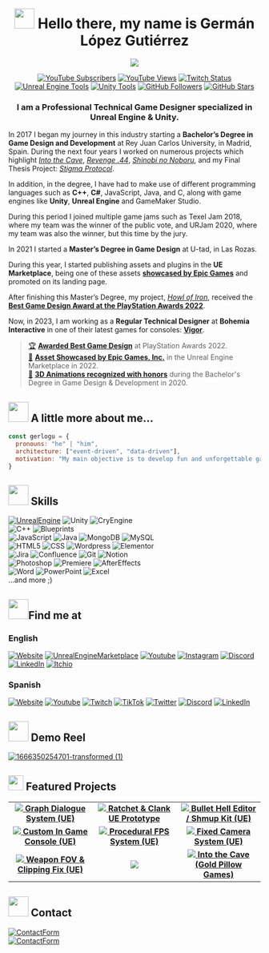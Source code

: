 # <div align="center"><img src="https://media.giphy.com/media/m0dmKBkncVETJv2h0S/giphy.gif" width="40"> Hello there, my name is Germán López Gutiérrez</div>
<div align="center">
  <a href="https://gerlogu.com/">
    <img src="https://user-images.githubusercontent.com/55363746/230672000-3b332948-2919-4644-8023-72994beb435f.png">
  </a>
  <p align="center">
<a href="https://youtube.com/gerlogu?sub_confirmation=1">
    <img alt="YouTube Subscribers" src="https://img.shields.io/youtube/channel/subscribers/UChWqR3TZ8-L94nlUdGbMnrA?style=flat&labelColor=1f1f1f&color=F50C00&logo=youtube"></a>
<a href="https://youtube.com/gerlogu?sub_confirmation=1">
    <img alt="YouTube Views" src="https://img.shields.io/youtube/channel/views/UChWqR3TZ8-L94nlUdGbMnrA?style=flat&labelColor=1f1f1f&color=F50C00&logo=youtube"></a>	
<a href="https://twitch.com/gerlogu">
	<img alt="Twitch Status" src="https://img.shields.io/twitch/status/gerlogu?style=flat&labelColor=1f1f1f&color=6441a5&logo=twitch&logoColor=ffffff"></a>  
<a href="https://gerlogu.com/unreal-engine-assets/">
	<img alt="Unreal Engine Tools" src="https://img.shields.io/badge/UE_Assets_&_Tools-+5-0066A1?style=flate&labelColor=1f1f1f&color=9c8033&logo=UnrealEngine"></a>
	  <a href="https://gerlogu.com/#unity-assets">
	<img alt="Unity Tools" src="https://img.shields.io/badge/Unity_Tools-1-0066A1?style=flate&labelColor=1f1f1f&color=1067c9&logo=Unity"></a>
<a href="https://github.com/gerlogu">
	<img alt="GitHub Followers" src="https://img.shields.io/github/followers/gerlogu?style=flat&labelColor=1f1f1f&color=2EA967&logo=github"></a>
<a href="https://github.com/gerlogu">
	<img alt="GitHub Stars" src="https://img.shields.io/github/stars/gerlogu?style=flat&labelColor=1f1f1f&color=2EA967&logo=github"></a>
  </p>
</div>

### <div align="center">I am a Professional Technical Game Designer specialized in Unreal Engine & Unity.

In 2017 I began my journey in this industry starting a **Bachelor’s Degree in Game Design and Development** at Rey Juan Carlos University, in Madrid, Spain. During the next four years I worked on numerous projects which highlight _[Into the Cave](https://gerlogu.com/portfolio/into-the-cave/)_, _[Revenge .44](https://gerlogu.com/portfolio/revenge-44/)_, _[Shinobi no Noboru](https://gerlogu.com/portfolio/shinobi-no-noboru/)_, and my Final Thesis Project: _[Stigma Protocol](https://gerlogu.com/portfolio/stigma-protocol/)_.

In addition, in the degree, I have had to make use of different programming languages such as **C++**, **C#**, JavaScript, Java, and C, along with game engines like **Unity**, **Unreal Engine** and GameMaker Studio.

During this period I joined multiple game jams such as Texel Jam 2018, where my team was the winner of the public vote, and URJam 2020, where my team was also the winner, but this time by the jury.

In 2021 I started a **Master’s Degree in Game Design** at U-tad, in Las Rozas. 

During this year, I started publishing assets and plugins in the **UE Marketplace**, being one of these assets **[showcased by Epic Games](https://gerlogu.com/achievements/asset-showcased-in-the-ue-marketplace/)** and promoted on its landing page.

After finishing this Master’s Degree, my project, _[Howl of Iron](https://gerlogu.com/portfolio/howl-of-iron/)_, received the **[Best Game Design Award at the PlayStation Awards 2022](https://gerlogu.com/achievements/awarded-for-best-game-design-at-ps-awards/)**.

Now, in 2023, I am working as a **Regular Technical Designer** at **Bohemia Interactive** in one of their latest games for consoles: [**Vigor**](https://gerlogu.com/portfolio/).
	
> [🏆](https://gerlogu.com/achievements/awarded-for-best-game-design-at-ps-awards/) [**Awarded Best Game Design**](https://gerlogu.com/achievements/awarded-for-best-game-design-at-ps-awards/) at PlayStation Awards 2022.<br>
> [🏅](https://gerlogu.com/achievements/asset-showcased-in-the-ue-marketplace/) [ **Asset Showcased by Epic Games, Inc.**](https://gerlogu.com/achievements/asset-showcased-in-the-ue-marketplace/) in the Unreal Engine Marketplace in 2022.<br>
> [🤺](https://gerlogu.com/portfolio/cathartic-future/) [ **3D Animations recognized with honors**](https://gerlogu.com/portfolio/cathartic-future/) during the Bachelor's Degree in Game Design & Development in 2020.

## <img src="https://media.giphy.com/media/4oIphVfzbpifdWjdd7/giphy.gif" width="40"> A little more about me...
```javascript
const gerlogu = {
  pronouns: "he" | "him",
  architecture: ["event-driven", "data-driven"],
  motivation: "My main objective is to develop fun and unforgettable games where gameplay is the main attraction"
}
```


## <img src="https://media.giphy.com/media/D4wj7Ffx9fsEAy7B0h/giphy.gif" width="40"> Skills
[![UnrealEngine](https://img.shields.io/badge/Unreal_Engine-d1cd6a?style=for-the-badge&logo=unrealengine&logoColor=white&labelColor=101010)](https://gerlogu.com/ue-content/)
![Unity](https://img.shields.io/badge/Unity-0066A1?style=for-the-badge&logo=unity&logoColor=white&labelColor=101010)
![CryEngine](https://img.shields.io/badge/CryEngine-0242bd?style=for-the-badge&logo=cryengine&logoColor=white&labelColor=101010)</br>
![C++](https://img.shields.io/badge/C++-004482?style=for-the-badge&logo=cplusplus&logoColor=white&labelColor=101010)
![Blueprints](https://img.shields.io/badge/Blueprints_Visual_Scripting-d1cd6a?style=for-the-badge&logo=unrealengine&logoColor=white&labelColor=101010)</br>
![JavaScript](https://img.shields.io/badge/JavaScript-F7DF1E?style=for-the-badge&logo=javascript&logoColor=white&labelColor=101010)
![Java](https://img.shields.io/badge/Java-007396?style=for-the-badge&logo=java&logoColor=white&labelColor=101010)
![MongoDB](https://img.shields.io/badge/MongoDB-339933?style=for-the-badge&logo=mongodb&logoColor=white&labelColor=101010)
![MySQL](https://img.shields.io/badge/MySQL-0066A1?style=for-the-badge&logo=mysql&logoColor=white&labelColor=101010)</br>
![HTML5](https://img.shields.io/badge/html5-f16529?style=for-the-badge&logo=html5&logoColor=white&labelColor=101010)
![CSS](https://img.shields.io/badge/CSS-0065f4?style=for-the-badge&logo=CSS3&logoColor=white&labelColor=101010)
![Wordpress](https://img.shields.io/badge/Wordpress-21759b?style=for-the-badge&logo=Wordpress&logoColor=white&labelColor=101010)
![Elementor](https://img.shields.io/badge/Elementor-92003b?style=for-the-badge&logo=Elementor&logoColor=white&labelColor=101010)</br>
![Jira](https://img.shields.io/badge/Jira-0071ed?style=for-the-badge&logo=jira&logoColor=white&labelColor=101010)
![Confluence](https://img.shields.io/badge/Confluence-0f67f9?style=for-the-badge&logo=confluence&logoColor=white&labelColor=101010)
![Git](https://img.shields.io/badge/Source_Control-f05033?style=for-the-badge&logo=git&logoColor=white&labelColor=101010)
![Notion](https://img.shields.io/badge/Notion-8c8c8c?style=for-the-badge&logo=notion&logoColor=white&labelColor=101010)</br>
![Photoshop](https://img.shields.io/badge/Adobe_Photoshop-001e36?style=for-the-badge&logo=adobephotoshop&logoColor=white&labelColor=101010)
![Premiere](https://img.shields.io/badge/Adobe_Premiere_Pro-00005b?style=for-the-badge&logo=adobepremierepro&logoColor=white&labelColor=101010)
![AfterEffects](https://img.shields.io/badge/Adobe_After_Effects-00005b?style=for-the-badge&logo=adobeaftereffects&logoColor=white&labelColor=101010)
<br>
![Word](https://img.shields.io/badge/Microsoft_Word-122f83?style=for-the-badge&logo=microsoftword&logoColor=white&labelColor=101010)
![PowerPoint](https://img.shields.io/badge/Microsoft_PowerPoint-c94023?style=for-the-badge&logo=microsoftpowerpoint&logoColor=white&labelColor=101010)
![Excel](https://img.shields.io/badge/Microsoft_Excel-339933?style=for-the-badge&logo=microsoftexcel&logoColor=white&labelColor=101010)
<br>
...and more ;)
## <img src="https://media.giphy.com/media/cKW0BJ33aO8ZcF7wlo/giphy.gif" width="40">Find me at
### English
[![Website](https://img.shields.io/badge/My_Website-gerlogu.com-0066A1?style=for-the-badge&logo=wordpress&logoColor=white&labelColor=101010)](https://gerlogu.com/)
[![UnrealEngineMarketplace](https://img.shields.io/badge/UE_Marketplace-Gerlogu-FFDD00?style=for-the-badge&logo=unrealengine&logoColor=white&labelColor=101010)](https://www.unrealengine.com/marketplace/en-US/profile/Gerlogu?count=20&sortBy=effectiveDate&sortDir=DESC&start=0)
[![Youtube](https://img.shields.io/badge/YouTube-Germán_López_•_Portfolio-cf2000?style=for-the-badge&logo=youtube&logoColor=white&labelColor=101010)](https://www.youtube.com/channel/UCUQkvmq6x0K-aLXb2B7yg9A)
[![Instagram](https://img.shields.io/badge/Instagram-@gerlogu-ed3e90?style=for-the-badge&logo=instagram&logoColor=white&labelColor=101010)](https://www.instagram.com/gerlogu/)
[![Discord](https://img.shields.io/badge/Discord-gerlogu-5865F2?style=for-the-badge&logo=discord&logoColor=white&labelColor=101010)](https://discordapp.com/users/235829496278679553)
[![LinkedIn](https://img.shields.io/badge/LinkedIn-Germán_López_Gutiérrez-0077B5?style=for-the-badge&logo=linkedin&logoColor=white&labelColor=101010)](https://www.linkedin.com/in/german-lopez-gutierrez)
[![Itchio](https://img.shields.io/badge/itch.io-Gerlogu-ff2449?style=for-the-badge&logo=itch.io&logoColor=white&labelColor=101010)](https://gerlogu.itch.io/)</br>

### Spanish
[![Website](https://img.shields.io/badge/Mi_Página_Web-gerlogu.com-0066A1?style=for-the-badge&logo=wordpress&logoColor=white&labelColor=101010)](https://gerlogu.com)
[![Youtube](https://img.shields.io/badge/YouTube-Gerlogu-cf2000?style=for-the-badge&logo=youtube&logoColor=white&labelColor=101010)](https://www.youtube.com/gerlogu)
[![Twitch](https://img.shields.io/badge/Twitch-Gerlogu-9146FF?style=for-the-badge&logo=twitch&logoColor=white&labelColor=101010)](https://twitch.tv/gerlogu)
[![TikTok](https://img.shields.io/badge/TikTok-@gerlogu29-ed3e90?style=for-the-badge&logo=tiktok&logoColor=white&labelColor=101010)](https://www.tiktok.com/@gerlogu29)
[![Twitter](https://img.shields.io/badge/Twitter-@GermanLopez_ES-1DA1F2?style=for-the-badge&logo=twitter&logoColor=white&labelColor=101010)](https://twitter.com/GermanLopez_ES)
[![Discord](https://img.shields.io/badge/Discord-gerlogu-5865F2?style=for-the-badge&logo=discord&logoColor=white&labelColor=101010)](https://discord.gg/NzvWTdTF4a)
[![LinkedIn](https://img.shields.io/badge/LinkedIn-Germán_López_Gutiérrez-0077B5?style=for-the-badge&logo=linkedin&logoColor=white&labelColor=101010)](https://www.linkedin.com/in/german-lopez-gutierrez/?locale=es_ES)</br>

## <img src="https://media.giphy.com/media/iIZO5d4IfSa0nkyLju/giphy.gif" width="40"> Demo Reel
[![1666350254701-transformed (1)](https://user-images.githubusercontent.com/55363746/222960947-eb7bbc9d-232b-4303-b34d-44ba88d871aa.png)](https://gerlogu.com/demo-reel)



## <img src="https://media.giphy.com/media/02UcS4abtGiipuMkBa/giphy.gif" width="30"> Featured Projects

<table style="width:100%">
  <tr>
<td align="center">
	<a href="https://github.com/gerlogu/GraphDialogueSystem">
  		<img src="https://user-images.githubusercontent.com/55363746/223489794-a2f99e67-29c9-4f5c-8b62-e00f5055a01b.png">
	</a>
	<strong><a href="https://github.com/gerlogu/GraphDialogueSystem">Graph Dialogue System (UE)</a></strong>
</td>
    <td align="center">
	<a href="https://github.com/gerlogu/RatchetAndClank-UE-Prototype">
  		<img src="https://user-images.githubusercontent.com/55363746/223489599-047945e0-b5e7-443e-95bb-d0d9021328e2.png">
	</a>
	<strong><a href="https://github.com/gerlogu/RatchetAndClank-UE-Prototype">Ratchet & Clank UE Prototype</a></strong>
	</td>
    <td align="center">
	<a href="https://github.com/gerlogu/BulletHellEditor">
  		<img src="https://user-images.githubusercontent.com/55363746/223489828-e8789592-62dd-43c4-a348-bb00aef1c5f5.png">
	</a>
	<strong><a href="https://github.com/gerlogu/BulletHellEditor">Bullet Hell Editor / Shmup Kit (UE)</a></strong>
	</td>
  </tr>
  <tr>
    <td align="center">
	<a href="https://github.com/gerlogu/CustomInGameConsole">
  		<img src="https://user-images.githubusercontent.com/55363746/223489190-0af2c3d6-2769-4710-bb91-eca54b2885d9.png">
	</a>
	<strong><a href="https://github.com/gerlogu/CustomInGameConsole">Custom In Game Console (UE)</a></strong>
	</td>
    <td align="center">
	<a href="https://github.com/gerlogu/ProceduralFPSAnimationsPlugin">
  		<img src="https://user-images.githubusercontent.com/55363746/223490355-a1eea54c-7265-4c9f-8572-3d6af840950f.png">
	</a>
	<strong><a href="https://github.com/gerlogu/ProceduralFPSAnimationsPlugin">Procedural FPS System (UE)</a></strong>
	</td>
    <td align="center">
	<a href="https://github.com/gerlogu/FixedCameraSystem">
  		<img src="https://user-images.githubusercontent.com/55363746/223489927-fac0dd56-dd56-47f4-bc55-fed7dfbc52c7.png">
	</a>
	<strong><a href="https://github.com/gerlogu/FixedCameraSystem">Fixed Camera System (UE)</a></strong>
	</td>
  </tr>
<tr>	
	</td>
	  <td align="center">
	<a href="https://github.com/gerlogu/WeaponFOVAndClippingFix">
  		<img src="https://user-images.githubusercontent.com/55363746/223490189-333d2a6e-4230-4a72-8c08-73dc04178c94.png">
	</a>
	<strong><a href="https://github.com/gerlogu/WeaponFOVAndClippingFix">Weapon FOV & Clipping Fix (UE)</a></strong>
	</td>
	<td align="center">
		<div align="center"><img src="https://github-readme-stats.vercel.app/api?username=gerlogu&show_icons=true&count_private=true&hide_border=true&theme=transparent&hide=prs,issues,contribs&disable_animations=false" 			align="center" /></div> 
	</td>
	<td align="center">
	<a href="https://github.com/GoldPillowGames/IntoTheCave">
  		<img src="https://user-images.githubusercontent.com/55363746/223490065-1950b464-47e3-4235-af0c-87933b32d0cc.png">
	</a>
	<strong><a href="https://github.com/GoldPillowGames/IntoTheCave">Into the Cave (Gold Pillow Games)</a></strong>
	</td>
	</tr>
</table>

## <img src="https://media.giphy.com/media/ZqaZekJ3mPMmeMew4A/giphy.gif" width="40"> Contact
[![ContactForm](https://img.shields.io/badge/Contact_Form-Write_me_here!-339933?style=for-the-badge&logo=gmail&logoColor=white&labelColor=101010)](https://www.gerlogu.com/bio/#contact)</br>
[![ContactForm](https://img.shields.io/badge/EMAIL-contact@gerlogu.com-0066A1?style=for-the-badge&logo=gmail&logoColor=white&labelColor=101010)](mailto:contact@gerlogu.com)</br>

<!--
**gerlogu/gerlogu** is a ✨ _special_ ✨ repository because its `README.md` (this file) appears on your GitHub profile.

Here are some ideas to get you started:

- 🔭 I’m currently working on ...
- 🌱 I’m currently learning ...
- 👯 I’m looking to collaborate on ...
- 🤔 I’m looking for help with ...
- 💬 Ask me about ...
- 📫 How to reach me: ...
- 😄 Pronouns: ...
- ⚡ Fun fact: ...
-->
